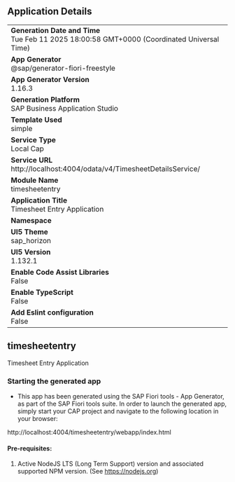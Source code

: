 ## Application Details
|               |
| ------------- |
|**Generation Date and Time**<br>Tue Feb 11 2025 18:00:58 GMT+0000 (Coordinated Universal Time)|
|**App Generator**<br>@sap/generator-fiori-freestyle|
|**App Generator Version**<br>1.16.3|
|**Generation Platform**<br>SAP Business Application Studio|
|**Template Used**<br>simple|
|**Service Type**<br>Local Cap|
|**Service URL**<br>http://localhost:4004/odata/v4/TimesheetDetailsService/|
|**Module Name**<br>timesheetentry|
|**Application Title**<br>Timesheet Entry Application|
|**Namespace**<br>|
|**UI5 Theme**<br>sap_horizon|
|**UI5 Version**<br>1.132.1|
|**Enable Code Assist Libraries**<br>False|
|**Enable TypeScript**<br>False|
|**Add Eslint configuration**<br>False|

## timesheetentry

Timesheet Entry Application

### Starting the generated app

-   This app has been generated using the SAP Fiori tools - App Generator, as part of the SAP Fiori tools suite.  In order to launch the generated app, simply start your CAP project and navigate to the following location in your browser:

http://localhost:4004/timesheetentry/webapp/index.html

#### Pre-requisites:

1. Active NodeJS LTS (Long Term Support) version and associated supported NPM version.  (See https://nodejs.org)


